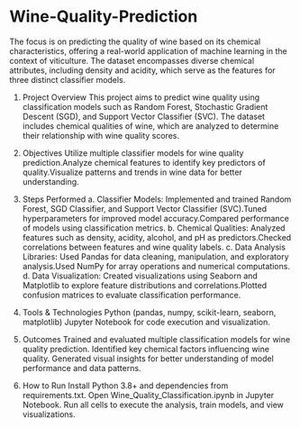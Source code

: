 # Wine-Quality-Prediction
The focus is on predicting the quality of wine based on its chemical characteristics, offering a real-world application of machine learning in the context of viticulture. The dataset encompasses diverse chemical attributes, including density and acidity, which serve as the features for three distinct classifier models.

1. Project Overview
This project aims to predict wine quality using classification models such as Random Forest, Stochastic Gradient Descent (SGD), and Support Vector Classifier (SVC). The dataset includes chemical qualities of wine, which are analyzed to determine their relationship with wine quality scores.

2. Objectives
Utilize multiple classifier models for wine quality prediction.Analyze chemical features to identify key predictors of quality.Visualize patterns and trends in wine data for better understanding.

3. Steps Performed
a. Classifier Models:
Implemented and trained Random Forest, SGD Classifier, and Support Vector Classifier (SVC).Tuned hyperparameters for improved model accuracy.Compared performance of models using classification metrics.
b. Chemical Qualities:
Analyzed features such as density, acidity, alcohol, and pH as predictors.Checked correlations between features and wine quality labels.
c. Data Analysis Libraries:
Used Pandas for data cleaning, manipulation, and exploratory analysis.Used NumPy for array operations and numerical computations.
d. Data Visualization:
Created visualizations using Seaborn and Matplotlib to explore feature distributions and correlations.Plotted confusion matrices to evaluate classification performance.

4. Tools & Technologies
Python (pandas, numpy, scikit-learn, seaborn, matplotlib)
Jupyter Notebook for code execution and visualization.

5. Outcomes
Trained and evaluated multiple classification models for wine quality prediction.
Identified key chemical factors influencing wine quality.
Generated visual insights for better understanding of model performance and data patterns.

6. How to Run
Install Python 3.8+ and dependencies from requirements.txt.
Open Wine_Quality_Classification.ipynb in Jupyter Notebook.
Run all cells to execute the analysis, train models, and view visualizations.
